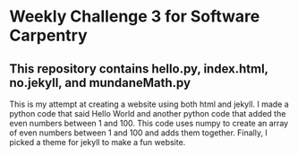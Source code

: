 # Weekly Challenge 3 for Software Carpentry
## This repository contains hello.py, index.html, no.jekyll, and mundaneMath.py
This is my attempt at creating a website using both html and jekyll. I made a python code that said Hello World and another python code that added the even numbers between 1 and 100. This code uses numpy to create an array of even numbers between 1 and 100 and adds them together. Finally, I picked a theme for jekyll to make a fun website.

